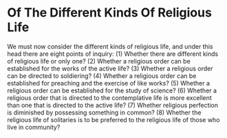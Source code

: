 # Of The Different Kinds Of Religious Life

We must now consider the different kinds of religious life, and under this head there are eight points of inquiry:
(1) Whether there are different kinds of religious life or only one?
(2) Whether a religious order can be established for the works of the active life?
(3) Whether a religious order can be directed to soldiering?
(4) Whether a religious order can be established for preaching and the exercise of like works?
(5) Whether a religious order can be established for the study of science?
(6) Whether a religious order that is directed to the contemplative life is more excellent than one that is directed to the active life?
(7) Whether religious perfection is diminished by possessing something in common?
(8) Whether the religious life of solitaries is to be preferred to the religious life of those who live in community?